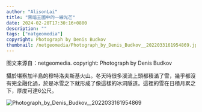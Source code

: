 ```yaml
---
author: "AlisonLai"
title: "黑暗王國中的一線光芒"
date: 2024-02-20T17:30:16+0800
description: ""
tags: ["natgeomedia"]
copyright: Photograph by Denis Budkov 
thumbnail: /netgeomedia/Photograph_by_Denis_Budkov__2022033161954869.jpg
---
```

图文来源自：netgeomedia.  copyright: Photograph by Denis Budkov 

攝於堪察加半島的穆特洛夫斯基火山。冬天時很多溪流上頭都積滿了雪，幾乎都沒有完全融化過，於是冰雪之下就形成了像這樣的冰洞隧道。這裡的雪在日積月累之下，厚度可達6公尺。

![Photograph_by_Denis_Budkov__2022033161954869](/netgeomedia/Photograph_by_Denis_Budkov__2022033161954869.jpg)